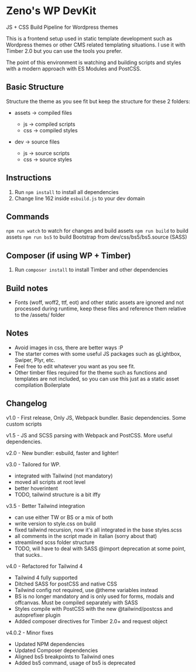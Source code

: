 # Zeno's WP DevKit
JS + CSS Build Pipeline for Wordpress themes

This is a frontend setup used in static template development such as Wordpress themes or other CMS related templating situations. I use it with Timber 2.0 but you can use the tools you prefer.

The point of this environment is watching and building scripts and styles with a modern approach with ES Modules and PostCSS.


## Basic Structure

Structure the theme as you see fit but keep the structure for these 2 folders:

- assets -> compiled files
  - js -> compiled scripts
  - css -> compiled styles

- dev -> source files
  - js -> source scripts
  - css -> source styles


## Instructions

1. Run `npm install` to install all dependencies
2. Change line 162 inside `esbuild.js` to your dev domain


## Commands

`npm run watch` to watch for changes and build assets
`npm run build` to build assets
`npm run bs5` to build Bootstrap from dev/css/bs5/bs5.source (SASS)


## Composer (if using WP + Timber)

1. Run `composer install` to install Timber and other dependencies


## Build notes

- Fonts (woff, woff2, ttf, eot) and other static assets are ignored and not processed during runtime, keep these files and reference them relative to the /assets/ folder


## Notes

- Avoid images in css, there are better ways :P
- The starter comes with some useful JS packages such as gLightbox, Swiper, Plyr, etc.
- Feel free to edit whatever you want as you see fit.
- Other timber files required for the theme such as functions and templates are not included, so you can use this just as a static asset compilation Boilerplate

## Changelog

v1.0 - First release, Only JS, Webpack bundler. Basic dependencies. Some custom scripts

v1.5 - JS and SCSS parsing with Webpack and PostCSS. More useful dependencies.

v2.0 - New bundler: esbuild, faster and lighter!

v3.0 - Tailored for WP. 
- integrated with Tailwind (not mandatory)
- moved all scripts at root level
- better hoverintent
- TODO, tailwind structure is a bit iffy

v3.5 - Better Tailwind integration
- can use either TW or BS or a mix of both
- write version to style.css on build
- fixed tailwind recursion, now it's all integrated in the base styles.scss
- all comments in the script made in italian (sorry about that)
- streamlined scss folder structure
- TODO, will have to deal with SASS @import deprecation at some point, that sucks..

v4.0 - Refactored for Tailwind 4
- Tailwind 4 fully supported
- Ditched SASS for postCSS and native CSS
- Tailwind config not required, use @theme variables instead
- BS is no longer mandatory and is only used for forms, modals and offcanvas. Must be compiled separately with SASS
- Styles compile with PostCSS with the new @tailwind/postcss and autoprefixer plugin
- Added composer directives for Timber 2.0+ and request object

v4.0.2 - Minor fixes
- Updated NPM dependencies
- Updated Composer dependencies
- Aligned bs5 breakpoints to Tailwind ones
- Added bs5 command, usage of bs5 is deprecated
